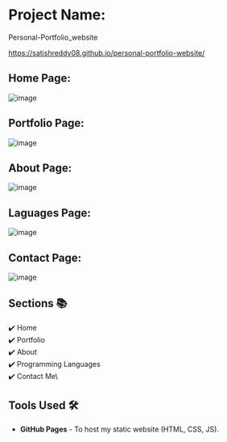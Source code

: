 # Project Name:

Personal-Portfolio_website

 https://satishreddy08.github.io/personal-portfolio-website/






## Home Page:
![image](https://github.com/user-attachments/assets/6fa90bc5-4864-480b-a780-7684d01d2689)



## Portfolio Page:
![image](https://github.com/user-attachments/assets/c0324fd0-62d4-43e9-85e1-691062b240b1)

## About Page:
![image](https://github.com/user-attachments/assets/03ce345b-d01c-43c1-bf5a-737bcefe89c0)

## Laguages Page:
![image](https://github.com/user-attachments/assets/9aedf277-221a-44d3-963e-9a129359f51e)

## Contact Page:
![image](https://github.com/user-attachments/assets/cb5a208b-a4b0-464c-9983-44d286b008b6)


## Sections 📚
✔️ Home\
✔️ Portfolio\
✔️ About\
✔️ Programming Languages\
✔️ Contact Me\

## Tools Used 🛠️
* <b>GitHub Pages</b> - To host my static website (HTML, CSS, JS).


